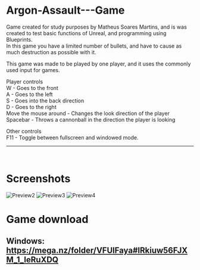 <!-- GAME PROJECT TITLE -->
# Argon-Assault---Game
Game created for study purposes by Matheus Soares Martins, and is was created to test basic functions of Unreal, and programming using Blueprints.<br>
In this game you have a limited number of bullets, and have to cause as much destruction as possible with it.
<br>

This game was made to be played by one player, and it uses the commonly used input for games.
<br>

Player controls<br>
W - Goes to the front<br>
A - Goes to the left<br>
S - Goes into the back direction<br>
D - Goes to the right<br>
Move the mouse around - Changes the look direction of the player<br>
Spacebar - Throws a cannonball in the direction the player is looking<br>

Other controls<br>
F11 - Toggle between fullscreen and windowed mode.<br>
******************************************************************************

<br>

# Screenshots
<!-- GAME PROJECT IMAGES -->
![Preview2](./Images/gameAction.png)
![Preview3](./Images/gameAction2.png)
![Preview4](./Images/gameAction3.png)

# <!-- GAME PROJECT BUILDS -->
# Game download<br>
## Windows:<br>https://mega.nz/folder/VFUlFaya#lRkiuw56FJXM_1_leRuXDQ